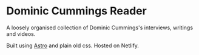 # Dominic Cummings Reader

A loosely organised collection of Dominic Cummings's interviews, writings and videos.

Built using [Astro](https://astro.build/) and plain old css. Hosted on Netlify.
